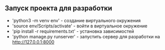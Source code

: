 ## Запуск проекта для разработки

- 'python3 -m venv env' - создание виртуального окружения
- 'source env/Scripts/activate' - войти в виртуальное окружение
- 'pip install -r requirements.txt' - установка зависимостей
- 'python manage.py runserver' - запустить сервер для разработки на http://127.0.0.1:8000
